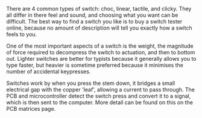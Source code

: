 There are 4 common types of switch: choc, linear, tactile, and clicky. They all differ in there feel and sound, and choosing what you want can be difficult. The best way to find a switch you like is to buy a switch tester online, because no amount of description will tell you exactly how a switch feels to you.

One of the most important aspects of a switch is the weight, the magnitude of force required to decompress the switch to actuation, and then to bottom out. Lighter switches are better for typists because it generally allows you to type faster, but heavier is sometime preferred because it minimises the number of accidental keypresses.

Switches work by when you press the stem down, it bridges a small electrical gap with the copper 'leaf', allowing a current to pass through. The PCB and microcontroller detect the switch press and convert it to a signal, which is then sent to the computer. More detail can be found on this on the PCB matrices page.